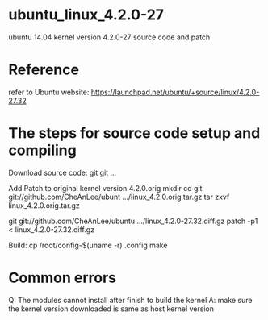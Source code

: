# ubuntu_linux_4.2.0-27
ubuntu 14.04 kernel version 4.2.0-27 source code and patch

# Reference
refer to Ubuntu website: https://launchpad.net/ubuntu/+source/linux/4.2.0-27.32

# The steps for source code setup and compiling
Download source code:
  git git ...
  
Add Patch to original kernel version 4.2.0.orig
  mkdir <kernel directory>
  cd <kernel directory>
  git git://github.com/CheAnLee/ubunt .../linux_4.2.0.orig.tar.gz
  tar zxvf linux_4.2.0.orig.tar.gz
  
  git git://github.com/CheAnLee/ubuntu .../linux_4.2.0-27.32.diff.gz
  patch -p1 < linux_4.2.0-27.32.diff.gz
  
Build:
  cp /root/config-$(uname -r) .config
  make
  
# Common errors
Q: The modules cannot install after finish to build the kernel
A: make sure the kernel version downloaded is same as host kernel version
